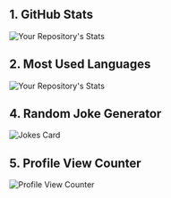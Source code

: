  ## 1. GitHub Stats
 ![Your Repository's Stats](https://github-readme-stats.vercel.app/api?username=GerardoJuarezS&show_icons=true)
 ## 2. Most Used Languages
 ![Your Repository's Stats](https://github-readme-stats.vercel.app/api/top-langs/?username=GerardoJuarezS&theme=blue-green)
 ## 4. Random Joke Generator
 ![Jokes Card](https://readme-jokes.vercel.app/api)
 ## 5. Profile View Counter
 ![Profile View Counter](https://komarev.com/ghpvc/?username=GerardoJuarezS)
